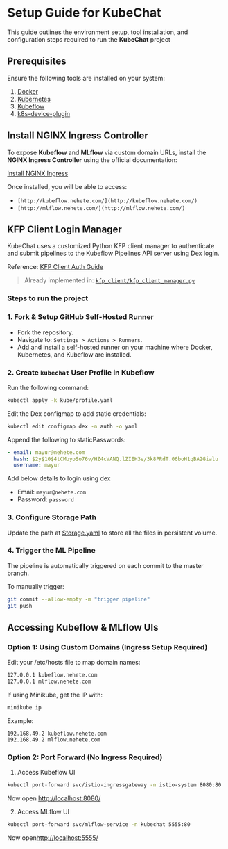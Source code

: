 # Setup Guide for KubeChat

This guide outlines the environment setup, tool installation, and configuration steps required to run the **KubeChat** project

## Prerequisites

Ensure the following tools are installed on your system:

1. [Docker](https://www.docker.com/)
2. [Kubernetes](https://kubernetes.io/)
3. [Kubeflow](https://github.com/kubeflow/manifests)
4. [k8s-device-plugin](https://github.com/NVIDIA/k8s-device-plugin)

## Install NGINX Ingress Controller


To expose **Kubeflow** and **MLflow** via custom domain URLs, install the **NGINX Ingress Controller** using the official documentation:

[Install NGINX Ingress](https://kubernetes.github.io/ingress-nginx/deploy/)

Once installed, you will be able to access:

- `[http://kubeflow.nehete.com/](http://kubeflow.nehete.com/)`
- `[http://mlflow.nehete.com/](http://mlflow.nehete.com/)`

## KFP Client Login Manager

KubeChat uses a customized Python KFP client manager to authenticate and submit pipelines to the Kubeflow Pipelines API server using Dex login.

Reference: [KFP Client Auth Guide](https://www.kubeflow.org/docs/components/pipelines/user-guides/core-functions/connect-api/)

> Already implemented in: [`kfp_client/kfp_client_manager.py`](kfp_client/kfp_client_manager.py)


### Steps to run the project
### 1. Fork & Setup GitHub Self-Hosted Runner
- Fork the repository.
- Navigate to: `Settings > Actions > Runners`.
- Add and install a self-hosted runner on your machine where Docker, Kubernetes, and Kubeflow are installed.

### 2. Create `kubechat` User Profile in Kubeflow

Run the following command:

```bash
kubectl apply -k kube/profile.yaml
```
Edit the Dex configmap to add static credentials:


```bash
kubectl edit configmap dex -n auth -o yaml
```
Append the following to staticPasswords:


```yaml
- email: mayur@nehete.com
  hash: $2y$10$4tCMuyoSo76v/HZ4cVANQ.lZIEH3e/3k8PRdT.06boH1qBA2Gialu
  username: mayur
```

Add below details to login using dex
- Email: `mayur@nehete.com`
- Password: `password`

### 3. Configure Storage Path
Update the path at [Storage.yaml](kube/storage.yaml#13) to store all the files in persistent volume.

### 4. Trigger the ML Pipeline
The pipeline is automatically triggered on each commit to the master branch.

To manually trigger:
```bash
git commit --allow-empty -m "trigger pipeline"
git push
```


## Accessing Kubeflow & MLflow UIs
### Option 1: Using Custom Domains (Ingress Setup Required)
Edit your /etc/hosts file to map domain names:
```bash
127.0.0.1 kubeflow.nehete.com
127.0.0.1 mlflow.nehete.com
```
If using Minikube, get the IP with:
```bash
minikube ip
```

Example:
```
192.168.49.2 kubeflow.nehete.com
192.168.49.2 mlflow.nehete.com
```


### Option 2: Port Forward (No Ingress Required)

1. Access Kubeflow UI
```bash
kubectl port-forward svc/istio-ingressgateway -n istio-system 8080:80
```
Now open 
[http://localhost:8080/](http://localhost:8080/)

2. Access MLflow UI
```bash
kubectl port-forward svc/mlflow-service -n kubechat 5555:80
```
Now open[http://localhost:5555/](http://localhost:5555/)